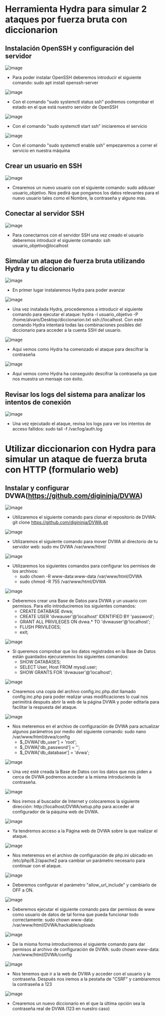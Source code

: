 # Herramienta Hydra para simular 2 ataques por fuerza bruta con diccionarion

## Instalación OpenSSH y configuración del servidor

![image](https://github.com/user-attachments/assets/8372b988-fd0d-49d3-822c-ce2b372d1a2f)

  - Para poder instalar OpenSSH deberemos introducir el siguiente comando: sudo apt install openssh-server

![image](https://github.com/user-attachments/assets/28f39952-fb46-4892-8d2c-67285812279f)

  - Con el comando "sudo systemctl status ssh" podremos comprobar el estado en el que está nuestro servidor de OpenSSH

![image](https://github.com/user-attachments/assets/1e7f6324-6e5d-41a2-9389-916e2f164cbe)

  - Con el comando "sudo systemctl start ssh" iniciaremos el servicio

![image](https://github.com/user-attachments/assets/c89aed3d-74e2-429d-bc16-dd84d4940445)

  - Con el comando "sudo systemctl enable ssh" empezaremos a correr el servicio en nuestra máquina

## Crear un usuario en SSH

![image](https://github.com/user-attachments/assets/617c7c98-36ea-4216-9d20-8aea309f5250)

  - Crearemos un nuevo usuario con el siguiente comando: sudo adduser usuario_objetivo. Nos pedirá que pongamos los datos relevantes para el nuevo usuario tales como el Nombre, la contraseña y alguno más.

## Conectar al servidor SSH

![image](https://github.com/user-attachments/assets/6af85331-18a6-4bab-82d7-deace517483f)

  - Para conectarnos con el servidor SSH una vez creado el usuario deberemos introducir el siguiente comando: ssh usuario_objetivo@localhost

## Simular un ataque de fuerza bruta utilizando Hydra y tu diccionario

![image](https://github.com/user-attachments/assets/a3e66ea0-f649-4c7f-b425-928917998b45)

  - En primer lugar instalaremos Hydra para poder avanzar

![image](https://github.com/user-attachments/assets/36a621f7-94da-4e68-9ba7-9024711c9b8c)

  - Una vez instalada Hydra, procederemos a introducir el siguiente comando para ejecutar el ataque: hydra -l usuario_objetivo -P /home/alvaro/Desktop/diccionarion.txt ssh://localhost. Con este comando Hydra intentará todas las combinaciones posibles del diccionario para acceder a la cuenta SSH del usuario.

![image](https://github.com/user-attachments/assets/13419478-63bf-484f-b96c-e2200ac8dd3c)

  - Aquí vemos como Hydra ha comenzado el ataque para descifrar la contraseña

![image](https://github.com/user-attachments/assets/29d1e510-f880-4283-8fe7-8f81dc0c148a)

  - Aquí vemos como Hydra ha conseguido descifrar la contraseña ya que nos muestra un mensaje con éxito.

## Revisar los logs del sistema para analizar los intentos de conexión

![image](https://github.com/user-attachments/assets/da5401f5-5bfd-4a5b-b10e-5bbd60a43dbf)

  - Una vez ejecutado el ataque, revisa los logs para ver los intentos de acceso fallidos: sudo tail -f /var/log/auth.log

# Utilizar diccionarion con Hydra para simular un ataque de fuerza bruta con HTTP (formulario web)

## Instalar y configurar DVWA(https://github.com/digininja/DVWA)

![image](https://github.com/user-attachments/assets/1babc0c8-914a-4add-ba15-98981a678d06)

  - Utilizaremos el siguiente comando para clonar el repositorio de DVWA: git clone https://github.com/digininja/DVWA.git

![image](https://github.com/user-attachments/assets/80d9fa37-a061-4400-918f-20e451702dfc)

  - Utilizaremos el siguiente comando para mover DVWA al directorio de tu servidor web: sudo mv DVWA /var/www/html/

![image](https://github.com/user-attachments/assets/c5060166-0dda-4be2-bf96-883b785a686b)

  - Utilizaremos los siguientes comandos para configurar los permisos de los archivos:
      - sudo chown -R www-data:www-data /var/www/html/DVWA
      - sudo chmod -R 755 /var/www/html/DVWA

![image](https://github.com/user-attachments/assets/09afd09b-786d-45e1-be07-5605c9f618d0)

  - Deberemos crear una Base de Datos para DVWA y un usuario con permisos. Para ello introduciremos los siguientes comandos:
      - CREATE DATABASE dvwa;
      - CREATE USER 'dvwauser'@'localhost' IDENTIFIED BY 'password';
      - GRANT ALL PRIVILEGES ON dvwa.* TO 'dvwauser'@'localhost';
      - FLUSH PRIVILEGES;
      - exit;

![image](https://github.com/user-attachments/assets/f29c1cc1-b68c-4c2a-a086-ada2c230da31)

  - Si queremos comprobar que los datos registrados en la Base de Datos están guardados ejecuraremos los siguientes comandos:
      - SHOW DATABASES;
      - SELECT User, Host FROM mysql.user;
      - SHOW GRANTS FOR 'dvwauser'@'localhost';

![image](https://github.com/user-attachments/assets/3669494d-2005-48b2-9188-f54023d42d6c)

  - Crearemos una copia del archivo config.inc.php.dist llamado config.inc.php para poder realizar unas modificaciones lo cual nos perimitirá después abrir la web de la página DVWA y poder editarla para facilitar la respuesta del ataque.

![image](https://github.com/user-attachments/assets/f831cd44-466e-4cdd-8a3b-8d82bc5e4718)

  - Nos meteremos en el archivo de configuración de DVWA para actualizar algunos parámetros por medio del siguiente comando: sudo nano /var/www/html/dvwa/config
      - $_DVWA['db_user'] = 'root';
      - $_DVWA['db_password'] = '';
      - $_DVWA['db_database'] = 'dvwa';

![image](https://github.com/user-attachments/assets/d3d171e7-b9b5-4986-8dd2-0daaf9435767)

  - Una vez esté creada la Base de Datos con los datos que nos piden a cerca de DVWA podremos acceder a la misma introduciendo la contraseña.

![image](https://github.com/user-attachments/assets/b0f77d05-491e-443f-84bc-8f046eccec6e)

  - Nos iremos al buscador de Internet y colocaremos la siguiente dirección: http://localhost/DVWA/setup.php para acceder al configurador de la páquina web de DVWA.

![image](https://github.com/user-attachments/assets/9a6388f5-c133-4b60-897d-bb3be334fba2)

  - Ya tendremos acceso a la Página web de DVWA sobre la que realizar el ataque.

![image](https://github.com/user-attachments/assets/5e12b53e-6956-44dc-bf30-a04d9c64efd2)

  - Nos meteremos en el archivo de configuración de php.ini ubicado en /etc/php/8.2/apache2 para cambiar un parámetro necesario para continuar con el ataque.

![image](https://github.com/user-attachments/assets/6dc36eea-0b10-4259-b206-cb554e1cc90b)

  - Deberemos configurar el parámetro "allow_url_include" y cambiarlo de OFF a ON.

![image](https://github.com/user-attachments/assets/a6bc9e97-8583-4bf6-9821-ea6077f21717)

  - Deberemos ejecutar el siguiente comando para dar permisos de www como usuario de datos de tal forma que pueda funcionar todo correctamente: sudo chown www-data: /var/www/html/DVWA/hackable/uploads

![image](https://github.com/user-attachments/assets/6bbf5f61-fc53-46ad-bf66-9b28a507dd59)

  - De la misma forma introduciremos el siguiente comando para dar permisos al archivo de configuración de DVWA: sudo chown www-data: /var/www/html/DVWA/config

![image](https://github.com/user-attachments/assets/2e9f3362-7549-429f-be6d-8da481de5335)

  - Nos tenemos que ir a la web de DVWA y acceder con el usuario y la contraseña. Después nos iremos a la pestaña de "CSRF" y cambiaremos la contraseña a 123

![image](https://github.com/user-attachments/assets/4ea94a3d-fbbb-4cc4-aa68-4558b4e02c78)

  - Crearemos un nuevo diccionario en el que la última opción sea la contraseña real de DVWA (123 en nuestro caso)


